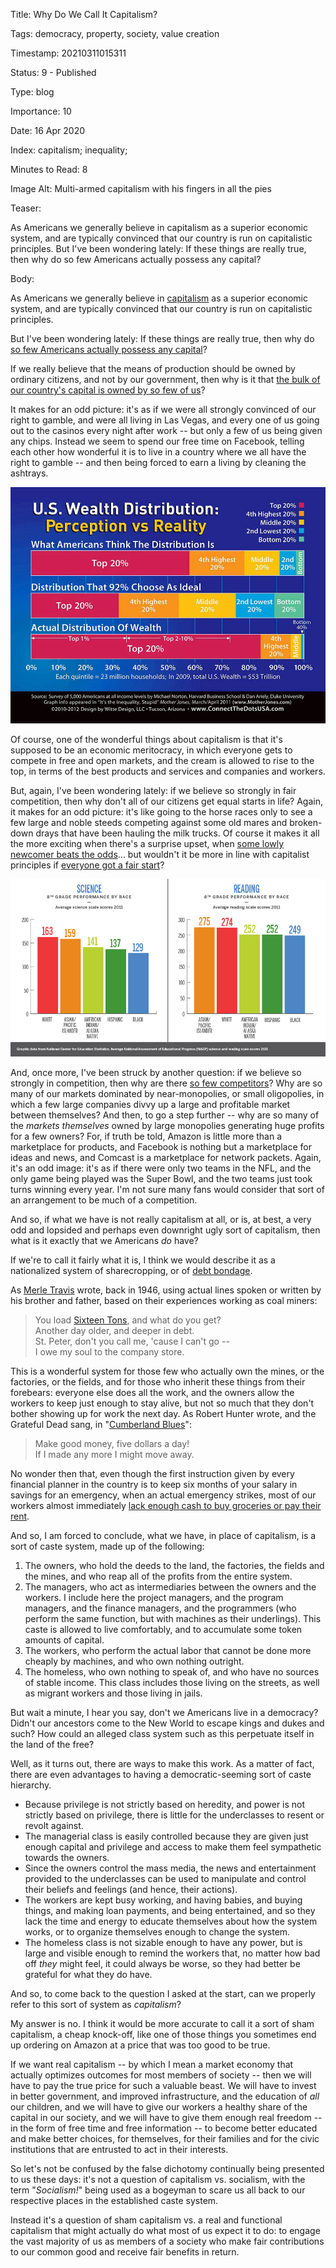 Title:  Why Do We Call It Capitalism?

Tags:   democracy, property, society, value creation

Timestamp: 20210311015311

Status: 9 - Published

Type:   blog

Importance: 10

Date:   16 Apr 2020

Index:  capitalism; inequality; 

Minutes to Read: 8

Image Alt: Multi-armed capitalism with his fingers in all the pies

Teaser: 

As Americans we generally believe in capitalism as a superior economic system, and are typically convinced that our country is run on capitalistic principles. But I've been wondering lately: If these things are really true, then why do so few Americans actually possess any capital?  


Body: 

As Americans we generally believe in [capitalism][] as a superior economic system, and are typically convinced that our country is run on capitalistic principles. 

But I've been wondering lately: If these things are really true, then why do [so few Americans actually possess any capital][ineq]? 

If we really believe that the means of production should be owned by ordinary citizens, and not by our government, then why is it that [the bulk of our country's capital is owned by so few of us][nyt]?

It makes for an odd picture: it's as if we were all strongly convinced of our right to gamble, and were all living in Las Vegas, and every one of us going out to the casinos every night after work -- but only a few of us being given any chips. Instead we seem to spend our free time on Facebook, telling each other how wonderful it is to live in a country where we all have the right to gamble -- and then being forced to earn a living by cleaning the ashtrays. 

![US Wealth Distribution - Perception vs. Reality](../../images/us-wealth-distribution-perception.jpg)

Of course, one of the wonderful things about capitalism is that it's supposed to be an economic meritocracy, in which everyone gets to compete in free and open markets, and the cream is allowed to rise to the top, in terms of the best products and services and companies and workers. 

But, again, I've been wondering lately: if we believe so strongly in fair competition, then why don't all of our citizens get equal starts in life? Again, it makes for an odd picture: it's like going to the horse races only to see a few large and noble steeds competing against some old mares and broken-down drays that have been hauling the milk trucks. Of course it makes it all the more exciting when there's a surprise upset, when [some lowly newcomer beats the odds][shelby]... but wouldn't it be more in line with capitalist principles if [everyone got a fair start](https://news.harvard.edu/gazette/story/2016/02/the-costs-of-inequality-educations-the-one-key-that-rules-them-all/)?

![Comparative Science and Reading Scores in Eighth Grade](../../images/science-reading-scores.png)

And, once more, I've been struck by another question: if we believe so strongly in competition, then why are there [so few competitors][cap-myth]? Why are so many of our markets dominated by near-monopolies, or small oligopolies, in which a few large companies  divvy up a large and profitable market between themselves? And then, to go a step further -- why are so many of the *markets themselves* owned by large monopolies generating huge profits for a few owners? For, if truth be told, Amazon is little more than a marketplace for products, and Facebook is nothing but a marketplace for ideas and news, and Comcast is a marketplace for network packets. Again, it's an odd image: it's as if there were only two teams in the NFL, and the only game being played was the Super Bowl, and the two teams just took turns winning every year. I'm not sure many fans would consider that sort of an arrangement to be much of a competition. 

And so, if what we have is not really capitalism at all, or is, at best, a very odd and lopsided and perhaps even downright ugly sort of capitalism, then what is it exactly that we Americans *do* have? 

If we're to call it fairly what it is, I think we would describe it as a nationalized system of sharecropping, or of [debt bondage][db]. 

As [Merle Travis][mt] wrote, back in 1946, using actual lines spoken or written by his brother and father, based on their experiences working as coal miners:

> You load [Sixteen Tons][16t], and what do you get?  
> Another day older, and deeper in debt.  
> St. Peter, don't you call me, 'cause I can't go --  
> I owe my soul to the company store. 

This is a wonderful system for those few who actually own the mines, or the factories, or the fields, and for those who inherit these things from their forebears: everyone else does all the work, and the owners allow the workers to keep just enough to stay alive, but not so much that they don't bother showing up for work the next day. As Robert Hunter wrote, and the Grateful Dead sang, in "[Cumberland Blues][cb]":

> Make good money, five dollars a day!  
> If I made any more I might move away.

No wonder then that, even though the first instruction given by every financial planner in the country is to keep six months of your salary in savings for an emergency, when an actual emergency strikes, most of our workers almost immediately [lack enough cash to buy groceries or pay their rent][rent]. 

And so, I am forced to conclude, what we have, in place of capitalism, is a sort of caste system, made up of the following:

1. The owners, who hold the deeds to the land, the factories, the fields and the mines, and who reap all of the profits from the entire system.   
2. The managers, who act as intermediaries between the owners and the workers. I include here the project managers, and the program managers, and the finance managers, and the programmers (who perform the same function, but with machines as their underlings). This caste is allowed to live comfortably, and to accumulate some token amounts of capital. 
3. The workers, who perform the actual labor that cannot be done more cheaply by machines, and who own nothing outright. 
4. The homeless, who own nothing to speak of, and who have no sources of stable income. This class includes those living on the streets, as well as migrant workers and those living in jails.

But wait a minute, I hear you say, don't we Americans live in a democracy? Didn't our ancestors come to the New World to escape kings and dukes and such? How could an alleged class system such as this perpetuate itself in the land of the free?

Well, as it turns out, there are ways to make this work. As a matter of fact, there are even advantages to having a democratic-seeming sort of caste hierarchy. 

* Because privilege is not strictly based on heredity, and power is not strictly based on privilege, there is little for the underclasses to resent or revolt against. 
* The managerial class is easily controlled because they are given just enough capital and privilege and access to make them feel sympathetic towards the owners. 
* Since the owners control the mass media, the news and entertainment provided to the underclasses can be used to manipulate and control their beliefs and feelings (and hence, their actions). 
* The workers are kept busy working, and having babies, and buying things, and making loan payments, and being entertained, and so they lack the time and energy to educate themselves about how the system works, or to organize themselves enough to change the system. 
* The homeless class is not sizable enough to have any power, but is large and visible enough to remind the workers that, no matter how bad off *they* might feel, it could always be worse, so they had better be grateful for what they do have. 

And so, to come back to the question I asked at the start, can we properly refer to this sort of system as *capitalism*? 

My answer is no. I think it would be more accurate to call it a sort of sham capitalism, a cheap knock-off, like one of those things you sometimes end up ordering on Amazon at a price that was too good to be true. 

If we want real capitalism -- by which I mean a market economy that actually optimizes outcomes for most members of society -- then we will have to pay the true price for such a valuable beast. We will have to invest in better government, and improved infrastructure, and the education of *all* our children, and we will have to give our workers a healthy share of the capital in our society, and we will have to give them enough real freedom -- in the form of free time and free information -- to become better educated and make better choices, for themselves, for their families and for the civic institutions that are entrusted to act in their interests. 

So let's not be confused by the false dichotomy continually being presented to us these days: it's not a question of capitalism vs. socialism, with the term "*Socialism!*" being used as a bogeyman to scare us all back to our respective places in the established caste system. 

Instead it's a question of sham capitalism vs. a real and functional capitalism that might actually do what most of us expect it to do: to engage the vast majority of us as members of a society who make fair contributions to our common good and receive fair benefits in return.   

[16t]: https://en.wikipedia.org/wiki/Sixteen_Tons

[cap-myth]: https://www.wiley.com/en-us/The+Myth+of+Capitalism%3A+Monopolies+and+the+Death+of+Competition-p-9781119548140

[capitalism]: https://en.wikipedia.org/wiki/Capitalism

[cb]: http://artsites.ucsc.edu/gdead/agdl/cumb.html

[db]: https://en.wikipedia.org/wiki/Debt_bondage

[ineq]: https://inequality.org/facts/wealth-inequality/

[mt]: https://en.wikipedia.org/wiki/Merle_Travis

[nyt]: https://www.nytimes.com/2018/02/08/business/economy/stocks-economy.html

[rent]: https://www.nytimes.com/2020/04/08/business/economy/coronavirus-rent.html

[shelby]: https://www.autoblog.com/2019/11/24/shelby-american-carroll-shelby-documentary/
